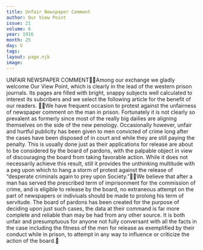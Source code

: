 ```yaml
---
title: Unfair Newspaper Comment
author: Our View Point
issue: 21
volume: 6
year: 1916
month: 25
day: V
tags:
layout: page.njk
image:
---
```

UNFAIR NEWSPAPER COMMENTAmong our exchange we gladly welcome Our View Point, which is clearly in the lead of the western prison journals. Its pages are filled with bright, snappy subjects well calculated to interest its subcribers and we select the following article for the benefit of our readers. We have frequent occasion to protest against the unfairness of newspaper comment on the man in prison. Fortunately it is not clearly so prevalent as formerly since most of the really big dailies are aligning themselves on the side of the new penology. Occasionally however, unfair and hurtful publicity has been given to men convicted of crime long after the cases have been disposed of in court and while they are still paying the penalty. This is usually done just as their applications for release are about to be considered by the board of pardons, with the palpable object in view of discouraging the board from taking favorable action. While it does not necessarily achieve this result, still it provides the unthinking multitude with a peg upon which to hang a storm of protest against the release of “desperate criminals again to prey upon Society.”We believe that after a man has served the prescribed term of imprisonment for the commission of crime, and is eligible to release by the board, no extraneous attempt on the part of newspapers or indiviuals should be made to prolong his term of servitude. The board of pardons has been created for the purpose of deciding upon just such cases, the data at their command is far more complete and reliable than may be had from any other source. It is both unfair and presumptuous for anyone not fully conversant with all the facts in the case including the fitness of the men for release as exemplified by their conduct while in prison, to attempt in any way to influence or criticize the action of the board.
